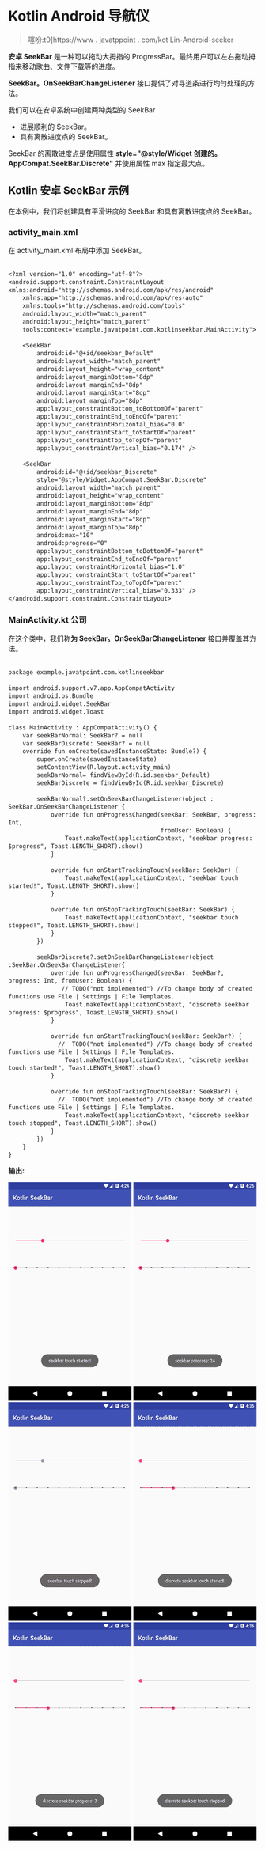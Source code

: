 # Kotlin Android 导航仪

> 噻吩:t0]https://www . javatppoint . com/kot Lin-Android-seeker

**安卓 SeekBar** 是一种可以拖动大拇指的 ProgressBar。最终用户可以左右拖动拇指来移动歌曲、文件下载等的进度。

**SeekBar。OnSeekBarChangeListener** 接口提供了对寻道条进行均匀处理的方法。

我们可以在安卓系统中创建两种类型的 SeekBar

*   进展顺利的 SeekBar。
*   具有离散进度点的 SeekBar。

SeekBar 的离散进度点是使用属性 **style="@style/Widget 创建的。AppCompat.SeekBar.Discrete"** 并使用属性 max 指定最大点。

## Kotlin 安卓 SeekBar 示例

在本例中，我们将创建具有平滑进度的 SeekBar 和具有离散进度点的 SeekBar。

### activity_main.xml

在 activity_main.xml 布局中添加 SeekBar。

```

<?xml version="1.0" encoding="utf-8"?>
<android.support.constraint.ConstraintLayout xmlns:android="http://schemas.android.com/apk/res/android"
    xmlns:app="http://schemas.android.com/apk/res-auto"
    xmlns:tools="http://schemas.android.com/tools"
    android:layout_width="match_parent"
    android:layout_height="match_parent"
    tools:context="example.javatpoint.com.kotlinseekbar.MainActivity">

    <SeekBar
        android:id="@+id/seekbar_Default"
        android:layout_width="match_parent"
        android:layout_height="wrap_content"
        android:layout_marginBottom="8dp"
        android:layout_marginEnd="8dp"
        android:layout_marginStart="8dp"
        android:layout_marginTop="8dp"
        app:layout_constraintBottom_toBottomOf="parent"
        app:layout_constraintEnd_toEndOf="parent"
        app:layout_constraintHorizontal_bias="0.0"
        app:layout_constraintStart_toStartOf="parent"
        app:layout_constraintTop_toTopOf="parent"
        app:layout_constraintVertical_bias="0.174" />

    <SeekBar
        android:id="@+id/seekbar_Discrete"
        style="@style/Widget.AppCompat.SeekBar.Discrete"
        android:layout_width="match_parent"
        android:layout_height="wrap_content"
        android:layout_marginBottom="8dp"
        android:layout_marginEnd="8dp"
        android:layout_marginStart="8dp"
        android:layout_marginTop="8dp"
        android:max="10"
        android:progress="0"
        app:layout_constraintBottom_toBottomOf="parent"
        app:layout_constraintEnd_toEndOf="parent"
        app:layout_constraintHorizontal_bias="1.0"
        app:layout_constraintStart_toStartOf="parent"
        app:layout_constraintTop_toTopOf="parent"
        app:layout_constraintVertical_bias="0.333" />
</android.support.constraint.ConstraintLayout>

```

### MainActivity.kt 公司

在这个类中，我们称**为 SeekBar。OnSeekBarChangeListener** 接口并覆盖其方法。

```

package example.javatpoint.com.kotlinseekbar

import android.support.v7.app.AppCompatActivity
import android.os.Bundle
import android.widget.SeekBar
import android.widget.Toast

class MainActivity : AppCompatActivity() {
    var seekBarNormal: SeekBar? = null
    var seekBarDiscrete: SeekBar? = null
    override fun onCreate(savedInstanceState: Bundle?) {
        super.onCreate(savedInstanceState)
        setContentView(R.layout.activity_main)
        seekBarNormal= findViewById(R.id.seekbar_Default)
        seekBarDiscrete = findViewById(R.id.seekbar_Discrete)

        seekBarNormal?.setOnSeekBarChangeListener(object : SeekBar.OnSeekBarChangeListener {
            override fun onProgressChanged(seekBar: SeekBar, progress: Int,
                                           fromUser: Boolean) {
                Toast.makeText(applicationContext, "seekbar progress: $progress", Toast.LENGTH_SHORT).show()
            }

            override fun onStartTrackingTouch(seekBar: SeekBar) {
                Toast.makeText(applicationContext, "seekbar touch started!", Toast.LENGTH_SHORT).show()
            }

            override fun onStopTrackingTouch(seekBar: SeekBar) {
                Toast.makeText(applicationContext, "seekbar touch stopped!", Toast.LENGTH_SHORT).show()
            }
        })

        seekBarDiscrete?.setOnSeekBarChangeListener(object :SeekBar.OnSeekBarChangeListener{
            override fun onProgressChanged(seekBar: SeekBar?, progress: Int, fromUser: Boolean) {
               // TODO("not implemented") //To change body of created functions use File | Settings | File Templates.
                Toast.makeText(applicationContext, "discrete seekbar progress: $progress", Toast.LENGTH_SHORT).show()
            }

            override fun onStartTrackingTouch(seekBar: SeekBar?) {
              //  TODO("not implemented") //To change body of created functions use File | Settings | File Templates.
                Toast.makeText(applicationContext, "discrete seekbar touch started!", Toast.LENGTH_SHORT).show()
            }

            override fun onStopTrackingTouch(seekBar: SeekBar?) {
              //  TODO("not implemented") //To change body of created functions use File | Settings | File Templates.
                Toast.makeText(applicationContext, "discrete seekbar touch stopped", Toast.LENGTH_SHORT).show()
            }
        })
    }
}

```

**输出:**

![Kotlin Android SeekBar](img/de5f7eea6f2ff83b0a52ce205d993997.png) ![Kotlin Android SeekBar](img/f77103d0a36eb0ea5b288bf2b5c3ec38.png)
![Kotlin Android SeekBar](img/72df7362c7094ec051199cda811531f1.png) ![Kotlin Android SeekBar](img/9206b164fc41018752c94ab4824ff1d0.png)
![Kotlin Android SeekBar](img/ced522642428ea68a35ba61253d657f5.png) ![Kotlin Android SeekBar](img/eef93d7d998cd4ae2513297e31e43bd0.png)